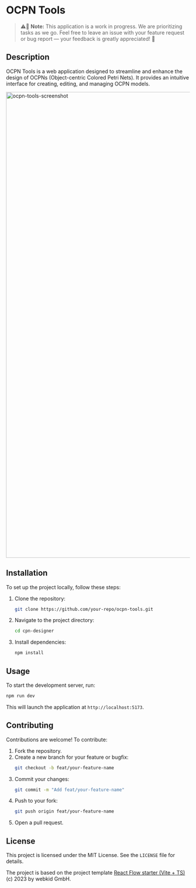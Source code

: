 # OCPN Tools

> ⚠️🚧 **Note:** This application is a work in progress. We are prioritizing tasks as we go. Feel free to leave an issue with your feature request or bug report — your feedback is greatly appreciated! 🚀

## Description
OCPN Tools is a web application designed to streamline and enhance the design of OCPNs (Object-centric Colored Petri Nets). It provides an intuitive interface for creating, editing, and managing OCPN models.

<img width="1275" alt="ocpn-tools-screenshot" src="https://github.com/user-attachments/assets/e631c5fc-b0ba-4840-adcf-f6c5e33ff033" />

## Installation
To set up the project locally, follow these steps:

1. Clone the repository:
   ```bash
   git clone https://github.com/your-repo/ocpn-tools.git
   ```
2. Navigate to the project directory:
   ```bash
   cd cpn-designer
   ```
3. Install dependencies:
   ```bash
   npm install
   ```

## Usage
To start the development server, run:
```bash
npm run dev
```
This will launch the application at `http://localhost:5173`.

## Contributing
Contributions are welcome! To contribute:

1. Fork the repository.
2. Create a new branch for your feature or bugfix:
   ```bash
   git checkout -b feat/your-feature-name
   ```
3. Commit your changes:
   ```bash
   git commit -m "Add feat/your-feature-name"
   ```
4. Push to your fork:
   ```bash
   git push origin feat/your-feature-name
   ```
5. Open a pull request.

## License
This project is licensed under the MIT License. See the `LICENSE` file for details.

The project is based on the project template [React Flow starter (Vite + TS)](https://github.com/xyflow/vite-react-flow-template) (c) 2023 by webkid GmbH.
